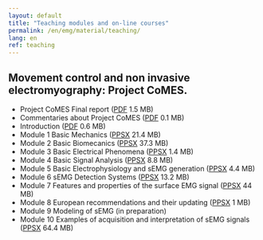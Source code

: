 ```yaml
---
layout: default
title: "Teaching modules and on-line courses"
permalink: /en/emg/material/teaching/
lang: en
ref: teaching
---
```


## Movement control and non invasive electromyography: Project CoMES.

- Project CoMES Final report ([PDF](/assets/pdfs/comes_rapporto_finale.pdf) 1.5 MB)
- Commentaries about Project CoMES ([PDF](/assets/pdfs/comes_commentaries.pdf) 0.1 MB)
- Introduction ([PDF](/assets/pptx/en_introduction_to_the_teaching_material.pdf) 0.6 MB)
- Module 1 Basic Mechanics ([PPSX](/assets/pptx/en_mod01_basic_mechanics_4_sep_2018.ppsx) 21.4 MB)
- Module 2 Basic Biomecanics ([PPSX](/assets/pptx/en_mod02_basic_concepts_biomechanics.ppsx) 37.3 MB)
- Module 3 Basic Electrical Phenomena ([PPSX](/assets/pptx/en_mod03_physics_of_elementary_electric_phenomena.ppsx) 1.4 MB)
- Module 4 Basic Signal Analysis ([PPSX](/assets/pptx/en_mod04_signal_analysis_eng.ppsx) 8.8 MB)
- Module 5 Basic Electrophysiology and sEMG generation ([PPSX](/assets/pptx/en_mod05_basic_electrophysiology_and_emg_generation.ppsx) 4.4 MB)
- Module 6 sEMG Detection Systems ([PPSX](/assets/pptx/en_mod06_sEMG_detection_systems.ppsx) 13.2 MB)
- Module 7 Features and properties of the surface EMG signal ([PPSX](/assets/pptx/en_mod07_EMG_features.ppsx) 44 MB)
- Module 8 European recommendations and their updating ([PPSX](/assets/pptx/en_mod08_european_recomendations.ppsx) 1 MB)
- Module 9 Modeling of sEMG (in preparation)
- Module 10 Examples of acquisition and interpretation of sEMG signals ([PPSX](/assets/pptx/en_mod10_semg_examples.ppsx) 64.4 MB)